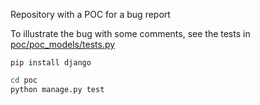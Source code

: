 Repository with a POC for a bug report

To illustrate the bug with some comments, see the tests in [poc/poc_models/tests.py](poc/poc_models/tests.py)

```
pip install django
```

```bash
cd poc
python manage.py test
```